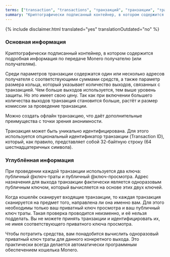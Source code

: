 ```yaml
---
terms: ["transaction", "transactions", "транзакций", "транзакции", "транзакция"]
summary: "Криптографически подписанный контейнер, в котором содержится подробная информация по передаче Monero получателю (или получателям)."
---
```


{% include disclaimer.html translated="yes" translationOutdated="no" %}
### Основная информация

Криптографически подписанный контейнер, в котором содержится подробная информация по передаче Monero получателю (или получателям).

Среди параметров транзакции содержатся один или несколько адресов получателя с соответствующими суммами средств, а также параметр размера кольца, который указывает количество выходов, связанных с транзакцией. Чем больше выходов используется, тем выше уровень защиты. Но это имеет свою цену. Так как при включении большего количества выходов транзакция становится больше, растёт и размер комиссии за проведение транзакции.

Можно создать офлайн транзакцию, что даёт дополнительные преимущества с точки зрения анонимности.

Транзакция может быть уникально идентифицирована. Для этого используется опциональный идентификатор транзакции (Transaction ID), который, как правило, представляет собой 32-байтную строку (64 шестнадцатеричных символа).

### Углублённая информация
При проведении каждой транзакции используется два ключа: публичный @ключ-траты и публичный @ключ-просмотра. Адрес назначения для выхода транзакции фактически является одноразовым публичным ключом, который вычисляется на основе этих двух ключей.

Когда кошелёк сканирует входящие транзакции, то каждая транзакция сканируется на предмет того, направлена ли она именно вам. Для этого необходимы только ваш приватный ключ просмотра и ваш публичный ключ траты. Такая проверка проводится неизменно, и её нельзя подделать. Вы не можете принять транзакции и идентифицировать их, не имея соответствующего приватного ключа просмотра.

Чтобы потратить средства, вам понадобится вычислить одноразовый приватный ключ траты для данного конкретного выхода. Это практически всегда делается автоматически программным обеспечением кошелька Monero.
